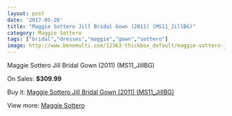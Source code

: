 ```yaml
---
layout: post
date: '2017-05-26'
title: "Maggie Sottero Jill Bridal Gown (2011) (MS11_JillBG)"
category: Maggie Sottero
tags: ["bridal","dresses","maggie","gown","sottero"]
image: http://www.benemulti.com/12363-thickbox_default/maggie-sottero-jill-bridal-gown-2011-ms11jillbg.jpg
---
```

Maggie Sottero Jill Bridal Gown (2011) (MS11_JillBG)

On Sales: **$309.99**
<a href="https://www.benemulti.com/en/maggie-sottero/4633-maggie-sottero-jill-bridal-gown-2011-ms11jillbg.html"><amp-img layout="responsive" width="600" height="600" src="//www.benemulti.com/12363-thickbox_default/maggie-sottero-jill-bridal-gown-2011-ms11jillbg.jpg" alt="Maggie Sottero Jill Bridal Gown (2011) (MS11_JillBG) 0" /></a>
<a href="https://www.benemulti.com/en/maggie-sottero/4633-maggie-sottero-jill-bridal-gown-2011-ms11jillbg.html"><amp-img layout="responsive" width="600" height="600" src="//www.benemulti.com/12365-thickbox_default/maggie-sottero-jill-bridal-gown-2011-ms11jillbg.jpg" alt="Maggie Sottero Jill Bridal Gown (2011) (MS11_JillBG) 1" /></a>
<a href="https://www.benemulti.com/en/maggie-sottero/4633-maggie-sottero-jill-bridal-gown-2011-ms11jillbg.html"><amp-img layout="responsive" width="600" height="600" src="//www.benemulti.com/12364-thickbox_default/maggie-sottero-jill-bridal-gown-2011-ms11jillbg.jpg" alt="Maggie Sottero Jill Bridal Gown (2011) (MS11_JillBG) 2" /></a>

Buy it: [Maggie Sottero Jill Bridal Gown (2011) (MS11_JillBG)](https://www.benemulti.com/en/maggie-sottero/4633-maggie-sottero-jill-bridal-gown-2011-ms11jillbg.html "Maggie Sottero Jill Bridal Gown (2011) (MS11_JillBG)")

View more: [Maggie Sottero](https://www.benemulti.com/en/41-maggie-sottero "Maggie Sottero")